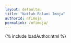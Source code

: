 ```yaml
---
layout: defaultau
title: "Nailah Folami Imoja"
authorId: nfimoja
permalink: /nfimoja/
---
```

{% include loadAuthor.html %}
<script>
    $(document).ready(function(){
        showAuthorBio('{{ page.authorId }}');
   });
</script>